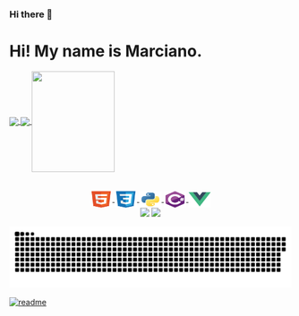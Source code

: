### Hi there 👋

<h1> Hi! My name is Marciano. </h1>

<div>
  <a href="https://github.com/MarcianoPazinatto">
  <img height="180em"   align="center" src="https://github-readme-stats.vercel.app/api?username=MarcianoPazinatto&show_icons=true&theme=react&include_all_commits=true&count_private=true"/>
  <img height="180em"  align="center" src="https://github-readme-stats.vercel.app/api/top-langs/?username=MarcianoPazinatto&layout=compact&langs_count=7&theme=react" />

  <img align="center" width="148" height="180" src="https://media1.tenor.com/images/68e8337fb4eb7e40645d832c64762a8b/tenor.gif?itemid=19443613">
</div>
 <br>
<div  align="center"> 
  <div style="display: inline_block"><br>  
  <img align="center" title="HTML" alt="HTML" height="30" width="40" src="https://raw.githubusercontent.com/devicons/devicon/master/icons/html5/html5-original.svg">
  <img align="center" title="CSS" alt="CSS" height="30" width="40" src="https://raw.githubusercontent.com/devicons/devicon/master/icons/css3/css3-original.svg">
  <img align="center" title="Python" alt="Python" height="30" width="40" src="https://raw.githubusercontent.com/devicons/devicon/master/icons/python/python-original.svg">
  <img align="center" title="Csharp" alt="Csharp" height="30" width="40" src="https://raw.githubusercontent.com/devicons/devicon/master/icons/csharp/csharp-original.svg">
  <img align="center" title="VueJS" alt="Vue" height="30" width="40" src="https://raw.githubusercontent.com/devicons/devicon/master/icons/vuejs/vuejs-original.svg">
 
    
</div>  
  <a href="https://www.instagram.com/marc_gpaz/" target="_blank"><img src="https://img.shields.io/badge/-Instagram-%23E4405F?style=for-the-badge&logo=instagram&logoColor=white" target="_blank"></a>
  <a href="https://www.linkedin.com/in/marciano-pazinatto-86a1741b4/" target="_blank"><img src="https://img.shields.io/badge/-LinkedIn-%230077B5?style=for-the-badge&logo=linkedin&logoColor=white" target="_blank"></a> 
 
  ![Snake animation](https://github.com/MarcianoPazinatto/MarcianoPazinatto/blob/output/github-contribution-grid-snake.svg)
 
</div>
 
[![readme](https://github-readme-stats.vercel.app/api/pin/?username=MarcianoPazinatto&repo=MarcianoPazinatto&theme=react)](https://github.com/MarcianoPazinatto/MarcianoPazinatto)

<!--
**MarcianoPazinatto/MarcianoPazinatto** is a ✨ _special_ ✨ repository because its `README.md` (this file) appears on your GitHub profile.

Here are some ideas to get you started:

- 🔭 I’m currently working on ...
- 🌱 I’m currently learning ...
- 👯 I’m looking to collaborate on ...
- 🤔 I’m looking for help with ...
- 💬 Ask me about ...
- 📫 How to reach me: ...
- 😄 Pronouns: ...
- ⚡ Fun fact: ...
-->

